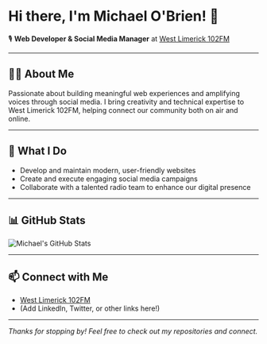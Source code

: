 # Hi there, I'm Michael O'Brien! 👋

🎙️ **Web Developer & Social Media Manager** at [West Limerick 102FM](https://www.westlimerick102fm.ie/)

---

## 👨‍💻 About Me
Passionate about building meaningful web experiences and amplifying voices through social media. I bring creativity and technical expertise to West Limerick 102FM, helping connect our community both on air and online.

---

## 🚀 What I Do
- Develop and maintain modern, user-friendly websites
- Create and execute engaging social media campaigns
- Collaborate with a talented radio team to enhance our digital presence

---

## 📊 GitHub Stats

![Michael's GitHub Stats](https://github-readme-stats.vercel.app/api?username=OBrien-Michael&show_icons=true&theme=radical)

---

## 📫 Connect with Me

- [West Limerick 102FM](https://www.westlimerick102fm.ie/)
- (Add LinkedIn, Twitter, or other links here!)

---

_Thanks for stopping by! Feel free to check out my repositories and connect._
